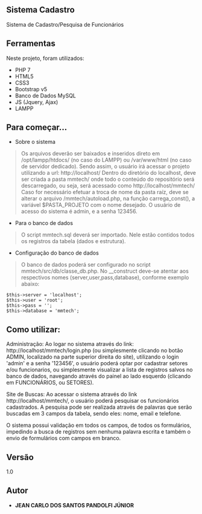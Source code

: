 ## Sistema Cadastro

Sistema de Cadastro/Pesquisa de Funcionários

## Ferramentas 

Neste projeto, foram utilizados:

* PHP 7
* HTML5
* CSS3
* Bootstrap v5
* Banco de Dados MySQL
* JS (Jquery, Ajax)
* LAMPP


## Para começar...

* Sobre o sistema
>    Os arquivos deverão ser baixados e inseridos direto em /opt/lampp/htdocs/ (no caso do LAMPP) ou /var/www/html (no caso de servidor dedicado). Sendo assim, o usuário irá acessar o projeto utilizando a url: http://localhost/
>    Dentro do diretório do localhost, deve ser criada a pasta mmtech/ onde todo o conteúdo do repositório será descarregado, ou seja, será acessado como http://localhost/mmtech/
>    Caso for necessário efetuar a troca de nome da pasta raíz, deve se alterar o arquivo /mmtech/autoload.php, na função carrega_const(), a variável $PASTA_PROJETO com o nome desejado.
>    O usuário de acesso do sistema é admin, e a senha 123456.


* Para o banco de dados
>    O script mmtech.sql deverá ser importado. Nele estão contidos todos os registros da tabela (dados e estrutura).
* Configuração do banco de dados
>    O banco de dados poderá ser configurado no script mmtech/src/db/classe_db.php. No __construct deve-se atentar aos respectivos nomes (server,user,pass,database), conforme exemplo abaixo:

    $this->server = 'localhost';
    $this->user = 'root';
    $this->pass = '';
    $this->database = 'mmtech';
    

## Como utilizar:

Administração: Ao logar no sistema através do link: http://localhost/mmtech/login.php (ou simplesmente clicando no botão ADMIN, localizado na parte superior direita do site), utilizando o login 'admin' e a senha '123456', o usuário poderá optar por cadastrar setores e/ou funcionarios, ou simplesmente visualizar a lista de registros salvos no banco de dados, navegando através do painel ao lado esquerdo (clicando em FUNCIONÁRIOS, ou SETORES).

Site de Buscas: Ao acessar o sistema através do link http://localhost/mmtech/, o usuário poderá pesquisar os funcionários cadastrados. A pesquisa pode ser realizada através de palavras que serão buscadas em 3 campos da tabela, sendo eles: nome, email e telefone.

O sistema possui validação em todos os campos, de todos os formulários, impedindo a busca de registros sem nenhuma palavra escrita e também o envio de formulários com campos em branco.
  
    
## Versão

1.0


## Autor

* **JEAN CARLO DOS SANTOS PANDOLFI JÚNIOR**



